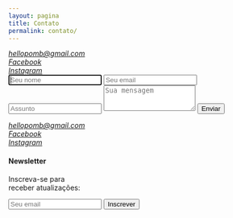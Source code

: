 ```yaml
---
layout: pagina
title: Contato
permalink: contato/
---
```


<section>

<address class="contato-info destaque">
	<a href="mailto:hellopomb@gmail.com">hellopomb@gmail.com</a><br/>
	<a href="https://www.facebook.com/pomb.thales">Facebook</a><br/>
	<a href="https://www.instagram.com/pomb_/">Instagram</a>
</address>

<article class="mensagem">
	<form action="https://getsimpleform.com/messages?form_api_token=71434cbc86389666c68ffd46cecd6534" method="post">
		<input type='text' name='nome' placeholder='Seu nome' autofocus />
		<input type='text' name='email' placeholder='Seu email'/>
		<input type='text' name='assunto' placeholder='Assunto'/>
			<textarea rows="3" name='test' placeholder='Sua mensagem'></textarea> 
			<input type='submit' value='Enviar' />
	</form>
</article>

<article class="newsletter">
	<address class="destaque">
		<a href="mailto:hellopomb@gmail.com">hellopomb@gmail.com</a><br/>
		<a href="https://www.facebook.com/pomb.thales">Facebook</a><br/>
		<a href="https://www.instagram.com/pomb_/">Instagram</a>
	</address>
	<h4>Newsletter</h4>
	<p>Inscreva-se para<br>receber atualizações:</p>
	<form action="//vitormarques.us13.list-manage.com/subscribe/post?u=ceb23cebb676c1254d4c9a4b2&amp;id=3c1adba233" method="post" id="mc-embedded-subscribe-form" name="mc-embedded-subscribe-form" class="validate" target="_blank" novalidate>
		<input type="email" value="" name="EMAIL" placeholder='Seu email' id="mce-EMAIL" required>
  		<input type="submit" value="Inscrever" name="subscribe" id="mc-embedded-subscribe" class="button">
	</form>
</article>

</section>

<script type="text/javascript" src="{{ site.baseurl }}/scripts/form-normalize.js"></script>